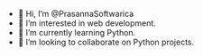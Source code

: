 - 👋 Hi, I’m @PrasannaSoftwarica
- 👀 I’m interested in web development.
- 🌱 I’m currently learning Python.
- 💞️ I’m looking to collaborate on Python projects.


<!---
PrasannaSoftwarica/PrasannaSoftwarica is a ✨ special ✨ repository because its `README.md` (this file) appears on your GitHub profile.
You can click the Preview link to take a look at your changes.
--->
